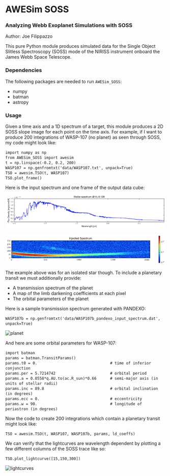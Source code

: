 # AWESim SOSS

### Analyzing Webb Exoplanet Simulations with SOSS

Author: Joe Filippazzo

This pure Python module produces simulated data for the Single Object Slitless Spectroscopy (SOSS) mode of the NIRISS instrument onboard the James Webb Space Telescope.

### Dependencies
The following packages are needed to run `AWESim_SOSS`:
- numpy
- batman
- astropy

### Usage

Given a time axis and a 1D spectrum of a target, this module produces a 2D SOSS slope image for each point on the time axis. For example, if I want to produce 200 integrations of WASP-107 (no planet) as seen through SOSS, my code might look like:

```
import numpy as np
from AWESim_SOSS import awesim
t = np.linspace(-0.2, 0.2, 200)
WASP107 = np.genfromtxt('data/WASP107.txt', unpack=True)
TSO = awesim.TSO(t, WASP107)
TSO.plot_frame()
```

Here is the input spectrum and one frame of the output data cube:

![input](img/1D_spec.png "The input spectrum")

![output](img/2D_spec.png "The output trace")

The example above was for an isolated star though. To include a planetary transit we must additionally provide:

- A transmission spectrum of the planet
- A map of the limb darkening coefficients at each pixel
- The orbital parameters of the planet

Here is a sample transmission spectrum generated with PANDEXO:

```
WASP107b = np.genfromtxt('data/WASP107b_pandexo_input_spectrum.dat', unpack=True)
````

![planet](img/1D_planet.png "Planet")

And here are some orbital parameters for WASP-107:

```
import batman
params = batman.TransitParams()
params.t0 = 0.                                # time of inferior conjunction
params.per = 5.7214742                        # orbital period
params.a = 0.0558*q.AU.to(ac.R_sun)*0.66      # semi-major axis (in units of stellar radii)
params.inc = 89.8                             # orbital inclination (in degrees)
params.ecc = 0.                               # eccentricity
params.w = 90.                                # longitude of periastron (in degrees)
```

Now the code to create 200 integrations which contain a planetary transit might look like:

```
TSO = awesim.TSO(t, WASP107, WASP107b, params, ld_coeffs)
```

We can verify that the lightcurves are wavelength dependent by plotting a few different columns of the SOSS trace like so:

```
TSO.plot_lightcurve([15,150,300])
```

![lightcurves](img/lc.png "lightcurves")